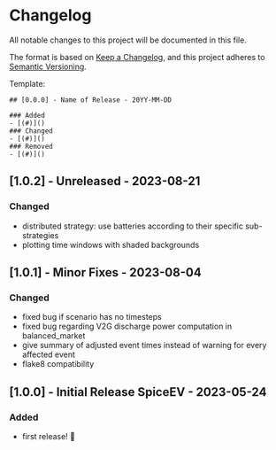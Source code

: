 # Changelog

All notable changes to this project will be documented in this file.

The format is based on [Keep a Changelog](https://keepachangelog.com/en/1.0.0/),
and this project adheres to [Semantic Versioning](https://semver.org/spec/v2.0.0.html).

Template:
```
## [0.0.0] - Name of Release - 20YY-MM-DD

### Added
- [(#)]()
### Changed
- [(#)]()
### Removed
- [(#)]()
```

## [1.0.2] - Unreleased - 2023-08-21

### Changed
- distributed strategy: use batteries according to their specific sub-strategies
- plotting time windows with shaded backgrounds

## [1.0.1] - Minor Fixes - 2023-08-04

### Changed
- fixed bug if scenario has no timesteps
- fixed bug regarding V2G discharge power computation in balanced_market
- give summary of adjusted event times instead of warning for every affected event
- flake8 compatibility

## [1.0.0] - Initial Release SpiceEV - 2023-05-24

### Added
- first release! 🎉
